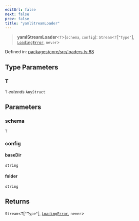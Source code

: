 ```yaml
---
editUrl: false
next: false
prev: false
title: "yamlStreamLoader"
---
```


> **yamlStreamLoader**\<`T`\>(`schema`, `config`): `Stream`\<`T`\[`"Type"`\], [`LoadingError`](/api/cms/classes/loadingerror/), `never`\>

Defined in: [packages/core/src/loaders.ts:88](https://github.com/bitswired/foldcms/blob/f5268f9ab9ef080063daf132e858e3c5524b2050/packages/core/src/loaders.ts#L88)

## Type Parameters

### T

`T` *extends* `AnyStruct`

## Parameters

### schema

`T`

### config

#### baseDir

`string`

#### folder

`string`

## Returns

`Stream`\<`T`\[`"Type"`\], [`LoadingError`](/api/cms/classes/loadingerror/), `never`\>
